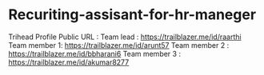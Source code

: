 # Recuriting-assisant-for-hr-maneger

Trihead Profile Public URL :
Team lead : https://trailblazer.me/id/raarthi
Team member 1: https://trailblazer.me/id/arunt57
Team member 2 : https://trailblazer.me/id/bbharani6
Team member 3 : https://trailblazer.me/id/akumar8277
